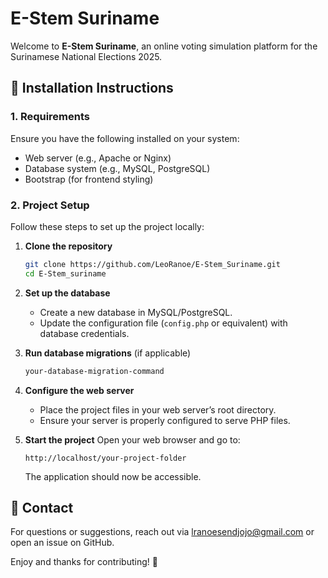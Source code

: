 # E-Stem Suriname

Welcome to **E-Stem Suriname**, an online voting simulation platform for the Surinamese National Elections 2025.

## 📌 Installation Instructions

### 1. Requirements
Ensure you have the following installed on your system:
- Web server (e.g., Apache or Nginx)
- Database system (e.g., MySQL, PostgreSQL)
- Bootstrap (for frontend styling)

### 2. Project Setup
Follow these steps to set up the project locally:

1. **Clone the repository**
   ```sh
   git clone https://github.com/LeoRanoe/E-Stem_Suriname.git
   cd E-Stem_suriname
   ```

2. **Set up the database**
   - Create a new database in MySQL/PostgreSQL.
   - Update the configuration file (`config.php` or equivalent) with database credentials.

3. **Run database migrations** (if applicable)
   ```sh
   your-database-migration-command
   ```

4. **Configure the web server**
   - Place the project files in your web server’s root directory.
   - Ensure your server is properly configured to serve PHP files.

5. **Start the project**
   Open your web browser and go to:
   ```
   http://localhost/your-project-folder
   ```
   The application should now be accessible.

## 📧 Contact
For questions or suggestions, reach out via lranoesendjojo@gmail.com or open an issue on GitHub.

Enjoy and thanks for contributing! 🚀